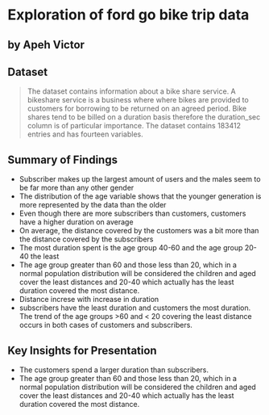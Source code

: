 # Exploration of ford go bike trip data
## by Apeh Victor


## Dataset

> The dataset contains information about a bike share service. A bikeshare service is a business where where bikes are provided to customers for borrowing to be returned on an agreed period. Bike shares tend to be billed on a duration basis therefore the duration_sec column is of particular importance. The dataset contains 183412 entries and has fourteen variables.


## Summary of Findings

* Subscriber makes up the largest amount of users and the males seem to be far more than any other gender
* The distribution of the age variable shows that the younger generation is more represented by the data than the older
* Even though there are more subscribers than customers, customers have a higher duration on average
* On average, the distance covered by the customers was a bit more than the distance covered by the subscribers
* The most duration spent is the age group 40-60 and the age group 20-40 the least
* The age group greater than 60 and those less than 20, which in a normal population distribution will be considered the children and aged cover the least distances and 20-40 which actually has the least duration covered the most distance.
* Distance increse with increase in duration
* subscribers have the least duration and customers the most duration. The trend of the age groups >60 and < 20 covering the least distance occurs in both cases of customers and subscribers.

## Key Insights for Presentation

* The customers spend a larger duration than subscribers.
* The age group greater than 60 and those less than 20, which in a normal population distribution will be considered the children and aged cover the least distances and 20-40 which actually has the least duration covered the most distance.